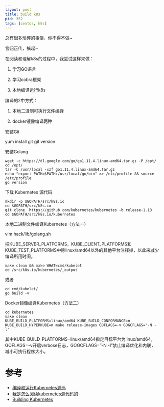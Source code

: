 ```yaml
---
layout: post
title: build k8s
pid: 362
tags: [centos, k8s]
---
```


总有很多琐碎的事情，你不得不做~

言归正传，搞起~

在阅读和理解k8s的过程中，我尝试这样来做：

1. 学习GO语言

2. 学习cobra框架

3. 本地编译运行k8s

编译的2中方式：

1. 本地二进制可执行文件编译

2. docker镜像编译两种

安装Git

yum install git
git version


安装Golang
```shell
wget -c https://dl.google.com/go/go1.11.4.linux-amd64.tar.gz -P /opt/
cd /opt/
tar -C /usr/local -xzf go1.11.4.linux-amd64.tar.gz
echo "export PATH=$PATH:/usr/local/go/bin" >> /etc/profile && source /etc/profile
go version
```

下载 Kubernetes 源代码

```shell
mkdir -p $GOPATH/src/k8s.io
cd $GOPATH/src/k8s.io
git clone  https://github.com/kubernetes/kubernetes -b release-1.13
cd $GOPATH/src/k8s.io/kubernetes
```

本地二进制文件编译Kubernetes（方法一） 

vim hack/lib/golang.sh

把KUBE_SERVER_PLATFORMS，KUBE_CLIENT_PLATFORMS和KUBE_TEST_PLATFORMS中除linux/amd64以外的其他平台注释掉，以此来减少编译所用时间。

```shell
make clean && make WHAT=cmd/kubelet
cd /src/k8s.io/kubernetes/_output
```

或者 

```shell
cd cmd/kubelet/
go build -v
```

Docker镜像编译Kubernetes（方法二）

```shell
cd kubernetes
make clean
KUBE_BUILD_PLATFORMS=linux/amd64 KUBE_BUILD_CONFORMANCE=n KUBE_BUILD_HYPERKUBE=n make release-images GOFLAGS=-v GOGCFLAGS="-N -l"
```

其中KUBE_BUILD_PLATFORMS=linux/amd64指定目标平台为linux/amd64，GOFLAGS=-v开启verbose日志，GOGCFLAGS=”-N -l”禁止编译优化和内联，减小可执行程序大小。

# 参考

+ [编译和运行Kubernetes源码](https://xuchao918.github.io/2019/01/26/%E7%BC%96%E8%AF%91%E5%92%8C%E8%BF%90%E8%A1%8CKubernetes%E6%BA%90%E7%A0%81/)
+ [我是怎么阅读kubernetes源代码的](http://dockone.io/article/895)
+ [Building Kubernetes](https://github.com/kubernetes/kubernetes/tree/master/build/)
